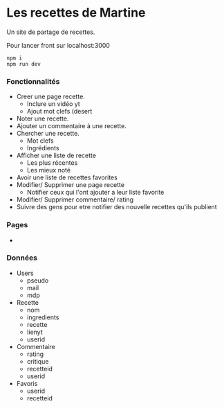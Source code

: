 # Les recettes de Martine

Un site de partage de recettes.  

Pour lancer front sur localhost:3000
```
npm i
npm run dev
```


### Fonctionnalités

- Creer une page recette.
  - Inclure un vidéo yt
  - Ajout mot clefs (desert
- Noter une recette.
- Ajouter un commentaire à une recette.
- Chercher une recette.
  - Mot clefs
  - Ingrédients
- Afficher une liste de recette
  - Les plus récentes
  - Les mieux noté
- Avoir une liste de recettes favorites
- Modifier/ Supprimer une page recette
  - Notifier ceux qui l'ont ajouter a leur liste favorite
- Modifier/ Supprimer commentaire/ rating
- Suivre des gens pour etre notifier des nouvelle recettes qu'ils publient

### Pages

- 



### Données

- Users
  - pseudo
  - mail
  - mdp
- Recette
  - nom
  - ingredients
  - recette
  - lienyt
  - userid
- Commentaire
  - rating
  - critique
  - recetteid
  - userid
- Favoris
  - userid
  - recetteid
